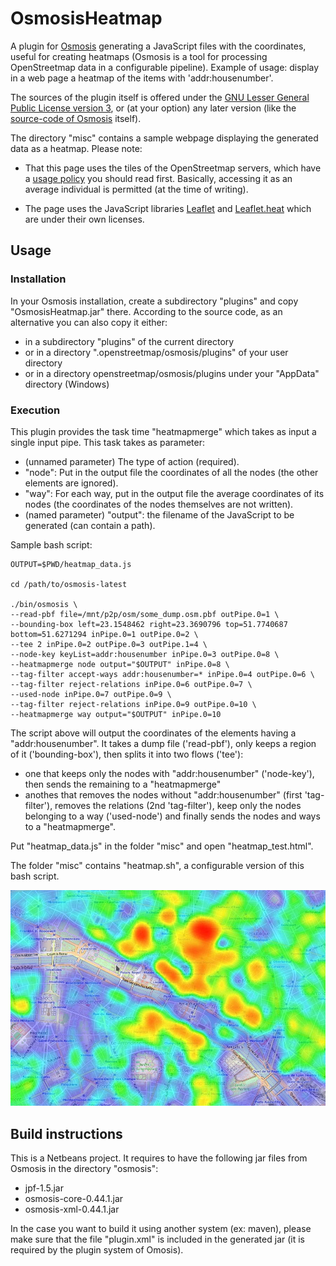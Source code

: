 # OsmosisHeatmap
A plugin for [Osmosis](http://wiki.openstreetmap.org/wiki/Osmosis) generating a JavaScript files with the coordinates, useful for creating heatmaps (Osmosis is a tool for processing OpenStreetmap data in a configurable pipeline). Example of usage: display in a web page a heatmap of the items with 'addr:housenumber'.

The sources of the plugin itself is offered under the [GNU Lesser General Public License version 3](https://www.gnu.org/licenses/lgpl.html), or (at your option) any later version (like the [source-code of Osmosis](https://github.com/openstreetmap/osmosis) itself).

The directory "misc" contains a sample webpage displaying the generated data as a heatmap. Please note:

* That this page uses the tiles of the OpenStreetmap servers, which have a [usage policy](http://wiki.openstreetmap.org/wiki/Tile_usage_policy) you should read first. Basically, accessing it as an average individual is permitted (at the time of writing).

* The page uses the JavaScript libraries [Leaflet](http://leafletjs.com/) and [Leaflet.heat](https://github.com/Leaflet/Leaflet.heat) which are under their own licenses.

## Usage

### Installation

In your Osmosis installation, create a subdirectory "plugins" and copy "OsmosisHeatmap.jar" there. According to the source code, as an alternative you can also copy it either:

* in a subdirectory "plugins" of the current directory
* or in a directory ".openstreetmap/osmosis/plugins" of your user directory
* or in a directory openstreetmap/osmosis/plugins under your "AppData" directory (Windows)

### Execution

This plugin provides the task time "heatmapmerge" which takes as input a single input pipe. This task takes as parameter:

* (unnamed parameter) The type of action (required).
 * "node": Put in the output file the coordinates of all the nodes (the other elements are ignored).
 * "way": For each way, put in the output file the average coordinates of its nodes (the coordinates of the nodes themselves are not written).
* (named parameter) "output": the filename of the JavaScript to be generated (can contain a path).  

Sample bash script:

    OUTPUT=$PWD/heatmap_data.js
    
    cd /path/to/osmosis-latest
    
    ./bin/osmosis \
    --read-pbf file=/mnt/p2p/osm/some_dump.osm.pbf outPipe.0=1 \
    --bounding-box left=23.1548462 right=23.3690796 top=51.7740687 bottom=51.6271294 inPipe.0=1 outPipe.0=2 \
    --tee 2 inPipe.0=2 outPipe.0=3 outPipe.1=4 \
    --node-key keyList=addr:housenumber inPipe.0=3 outPipe.0=8 \
    --heatmapmerge node output="$OUTPUT" inPipe.0=8 \
    --tag-filter accept-ways addr:housenumber=* inPipe.0=4 outPipe.0=6 \
    --tag-filter reject-relations inPipe.0=6 outPipe.0=7 \
    --used-node inPipe.0=7 outPipe.0=9 \
    --tag-filter reject-relations inPipe.0=9 outPipe.0=10 \
    --heatmapmerge way output="$OUTPUT" inPipe.0=10

The script above will output the coordinates of the elements having a "addr:housenumber". It takes a dump file ('read-pbf'), only keeps a region of it ('bounding-box'), then splits it into two flows ('tee'):

* one that keeps only the nodes with "addr:housenumber" ('node-key'), then sends the remaining to a "heatmapmerge"
* anothes that removes the nodes without "addr:housenumber" (first 'tag-filter'), removes the relations (2nd 'tag-filter'), keep only the nodes belonging to a way ('used-node') and finally sends the nodes and ways to a "heatmapmerge".

Put "heatmap_data.js" in the folder "misc" and open "heatmap_test.html".

The folder "misc" contains "heatmap.sh", a configurable version of this bash script.

![Example in Paris](sample.jpg)

## Build instructions

This is a Netbeans project. It requires to have the following jar files from Osmosis in the directory "osmosis":

* jpf-1.5.jar
* osmosis-core-0.44.1.jar
* osmosis-xml-0.44.1.jar

In the case you want to build it using another system (ex: maven), please make sure that the file "plugin.xml" is included in the generated jar (it is required by the plugin system of Omosis). 